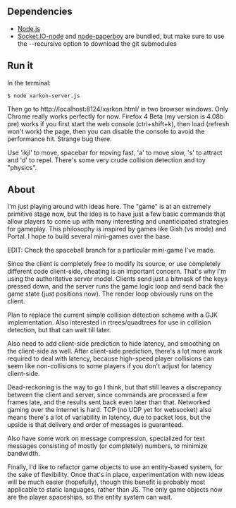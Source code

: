 ## Dependencies

  - [Node.js](http://nodejs.org/)
  - [Socket.IO-node](https://github.com/LearnBoost/Socket.IO-node) and 
      [node-paperboy](https://github.com/felixge/node-paperboy) are bundled,
      but make sure to use the --recursive option to download the git submodules

## Run it
 
  In the terminal:

    $ node xarkon-server.js

  Then go to http://localhost:8124/xarkon.html/ in two browser windows.
  Only Chrome really works perfectly for now. Firefox 4 Beta (my version is 4.08b pre) works
  if you first start the web console (ctrl+shift+k), then load (refresh won't work) the page,
  then you can disable the console to avoid the performance hit. Strange bug there.

  Use 'ikjl' to move, spacebar for moving fast, 'a' to move slow, 
  's' to attract and 'd' to repel. There's some very crude
  collision detection and toy "physics".

## About

I'm just playing around with ideas here. The "game" is at an extremely primitive stage now,
but the idea is to have just a few basic commands that allow players to come up with
many interesting and unanticipated strategies for gameplay. This philosophy is inspired by
games like Gish (vs mode) and Portal. I hope to build several mini-games over the base.

EDIT: Check the spaceball branch for a particular mini-game I've made.

Since the client is completely free to modify its source, or use completely different
code client-side, cheating is an important concern. That's why I'm using the authoritative
server model. Clients send just a bitmask of the keys pressed down, and the server runs
the game logic loop and send back the game state (just positions now). The render loop
obviously runs on the client.

Plan to replace the current simple collision detection scheme with a GJK implementation. 
Also interested in rtrees/quadtrees for use in collision detection, but that can wait
till later.

Also need to add client-side prediction to hide latency, and smoothing on the client-side as
well. After client-side prediction, there's a lot more work required to deal with
latency, because high-speed player collisions can seem like non-collisions to some
players if you don't adjust for latency client-side.

Dead-reckoning is the way to go I think, but that still leaves a discrepancy between
the client and server, since commands are processed a few frames late, and the results
sent back even later than that. Networked gaming over the internet is hard. TCP (no UDP
yet for websocket) also means there's a lot of variability in latency, due to packet
loss, but the upside is that delivery and order of messages is guaranteed.

Also have some work on message compression, specialized for text messages consisting
of mostly (or completely) numbers, to minimize bandwidth.

Finally, I'd like to refactor game objects to use an entity-based system, 
for the sake of flexibility. Once that's in place, experimentation with new ideas
will be much easier (hopefully), though this benefit is probably most applicable to static
languages, rather than JS. The only game objects now are the player spaceships,
so the entity system can wait.
